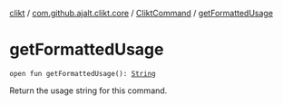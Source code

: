 [clikt](../../index.md) / [com.github.ajalt.clikt.core](../index.md) / [CliktCommand](index.md) / [getFormattedUsage](./get-formatted-usage.md)

# getFormattedUsage

`open fun getFormattedUsage(): `[`String`](https://kotlinlang.org/api/latest/jvm/stdlib/kotlin/-string/index.html)

Return the usage string for this command.

